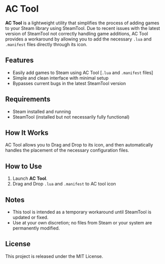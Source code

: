 # AC Tool

**AC Tool** is a lightweight utility that simplifies the process of adding games to your Steam library using SteamTool. Due to recent issues with the latest version of SteamTool not correctly handling game additions, AC Tool provides a workaround by allowing you to add the necessary `.lua` and `.manifest` files directly through its icon.

## Features

- Easily add games to Steam using AC Tool [`.lua` and `.manifest` files] 
- Simple and clean interface with minimal setup
- Bypasses current bugs in the latest SteamTool version

## Requirements

- Steam installed and running
- SteamTool (installed but not necessarily fully functional)


## How It Works

AC Tool allows you to Drag and Drop to its icon, and then automatically handles the placement of the necessary configuration files.

## How to Use

1. Launch **AC Tool**.
2. Drag and Drop `.lua` and `.manifest` to AC tool icon 

## Notes

- This tool is intended as a temporary workaround until SteamTool is updated or fixed.
- Use at your own discretion; no files from Steam or your system are permanently modified.

## License

This project is released under the MIT License.

